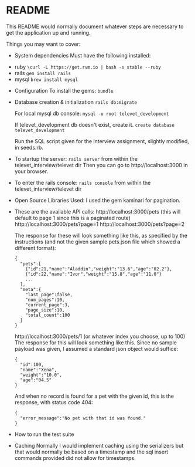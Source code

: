 # README

This README would normally document whatever steps are necessary to get the
application up and running.

Things you may want to cover:

* System dependencies
Must have the following installed:
- ruby `\curl -L https://get.rvm.io | bash -s stable --ruby`
- rails `gem install rails`
- mysql `brew install mysql`

* Configuration
To install the gems: `bundle`

* Database creation & initialization
  `rails db:migrate`

  For local mysql db console:
  `mysql -u root televet_development`

  If televet_development db doesn't exist, create it.
  `create database televet_development`

  Run the SQL script given for the interview assignment, slightly modified, in seeds.rb.

* To startup the server:
  `rails server` from within the televet_interview/televet dir
  Then you can go to http://localhost:3000 in your browser.

* To enter the rails console:
  `rails console` from within the televet_interview/televet dir

* Open Source Libraries Used:
  I used the gem kaminari for pagination.

* These are the available API calls:
  http://localhost:3000/pets (this will default to page 1 since this is a paginated route)
  http://localhost:3000/pets?page=1
  http://localhost:3000/pets?page=2

  The response for these will look something like this, as specified by the instructions (and not the given sample pets.json file which showed a different format):
  ```
  {
    "pets":[
      {"id":21,"name":"Aladdin","weight":"13.6","age":"02.2"},
      {"id":22,"name":"Ivor","weight":"15.8","age":"11.0"}
      ...
    ],
    "meta":{
      "last_page":false,
      "num_pages":10,
      "current_page":3,
      "page_size":10,
      "total_count":100
    }
  }
  ```

  http://localhost:3000/pets/1 (or whatever index you choose, up to 100)
  The response for this will look something like this. Since no sample payload was given, I assumed a standard json object would suffice:

  ```
  {
    "id":100,
    "name":"Xena",
    "weight":"10.0",
    "age":"04.5"
  }
  ```

  And when no record is found for a pet with the given id, this is the response, with status code 404:
  ```
  {
    "error_message":"No pet with that id was found."
  }
  ```

* How to run the test suite

* Caching
  Normally I would implement caching using the serializers but that would normally be based on a timestamp and the sql insert commands provided did not allow for timestamps.
